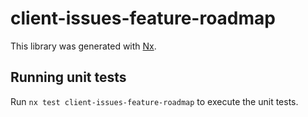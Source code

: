 # client-issues-feature-roadmap

This library was generated with [Nx](https://nx.dev).

## Running unit tests

Run `nx test client-issues-feature-roadmap` to execute the unit tests.
